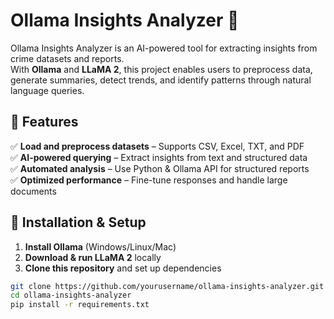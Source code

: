 # Ollama Insights Analyzer 🚀

Ollama Insights Analyzer is an AI-powered tool for extracting insights from crime datasets and reports.  
With **Ollama** and **LLaMA 2**, this project enables users to preprocess data, generate summaries, detect trends, and identify patterns through natural language queries.  

## 🔹 Features  

✅ **Load and preprocess datasets** – Supports CSV, Excel, TXT, and PDF  
✅ **AI-powered querying** – Extract insights from text and structured data  
✅ **Automated analysis** – Use Python & Ollama API for structured reports  
✅ **Optimized performance** – Fine-tune responses and handle large documents  

## 📌 Installation & Setup  

1. **Install Ollama** (Windows/Linux/Mac)  
2. **Download & run LLaMA 2** locally  
3. **Clone this repository** and set up dependencies  

```bash
git clone https://github.com/yourusername/ollama-insights-analyzer.git
cd ollama-insights-analyzer
pip install -r requirements.txt
```

